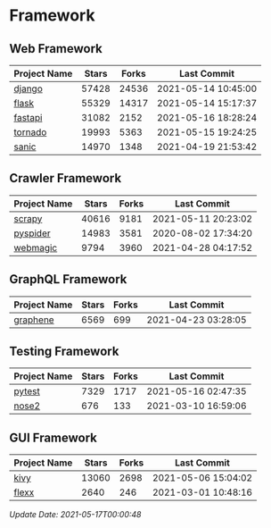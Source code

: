 # Framework

## Web Framework
| Project Name | Stars | Forks | Last Commit |
| ------------ | ----- | ----- | ----------- |
| [django](https://github.com/django/django) | 57428 | 24536 | 2021-05-14 10:45:00 |
| [flask](https://github.com/pallets/flask) | 55329 | 14317 | 2021-05-14 15:17:37 |
| [fastapi](https://github.com/tiangolo/fastapi) | 31082 | 2152 | 2021-05-16 18:28:24 |
| [tornado](https://github.com/tornadoweb/tornado) | 19993 | 5363 | 2021-05-15 19:24:25 |
| [sanic](https://github.com/sanic-org/sanic) | 14970 | 1348 | 2021-04-19 21:53:42 |

## Crawler Framework
| Project Name | Stars | Forks | Last Commit |
| ------------ | ----- | ----- | ----------- |
| [scrapy](https://github.com/scrapy/scrapy) | 40616 | 9181 | 2021-05-11 20:23:02 |
| [pyspider](https://github.com/binux/pyspider) | 14983 | 3581 | 2020-08-02 17:34:20 |
| [webmagic](https://github.com/code4craft/webmagic) | 9794 | 3960 | 2021-04-28 04:17:52 |

## GraphQL Framework
| Project Name | Stars | Forks | Last Commit |
| ------------ | ----- | ----- | ----------- |
| [graphene](https://github.com/graphql-python/graphene) | 6569 | 699 | 2021-04-23 03:28:05 |

## Testing Framework
| Project Name | Stars | Forks | Last Commit |
| ------------ | ----- | ----- | ----------- |
| [pytest](https://github.com/pytest-dev/pytest) | 7329 | 1717 | 2021-05-16 02:47:35 |
| [nose2](https://github.com/nose-devs/nose2) | 676 | 133 | 2021-03-10 16:59:06 |

## GUI Framework
| Project Name | Stars | Forks | Last Commit |
| ------------ | ----- | ----- | ----------- |
| [kivy](https://github.com/kivy/kivy) | 13060 | 2698 | 2021-05-06 15:04:02 |
| [flexx](https://github.com/flexxui/flexx) | 2640 | 246 | 2021-03-01 10:48:16 |

*Update Date: 2021-05-17T00:00:48*